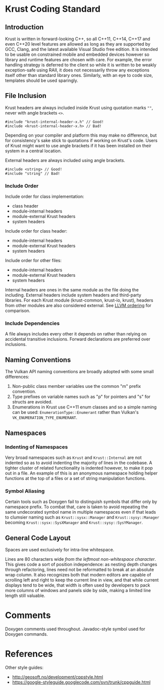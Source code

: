 Krust Coding Standard
=====================

Introduction
------------
Krust is written in forward-looking C++, so all C++11, C++14, C++17 and even
C++20 level features are allowed as long as they are supported by GCC, Clang,
and the latest available Visual Studio free edition.
It is intended to be usable on constrained mobile and embedded devices however
so library and runtime features are chosen with care.
For example, the error handling strategy is deferred to the client so while
it is written to be weakly exception-safe using RAII, it does not necessarily
throw any exceptions itself other than standard library ones.
Similarly, with an eye to code size, templates should be used sparingly.

File Inclusion
--------------

Krust headers are always included inside Krust using quotation marks `""`,
never with angle brackets `<>`.

    #include "krust-internal-header-x.h" // Good!
    #include <krust-internal-header-x.h> // Bad!

Depending on your compiler and platform this may make no difference,
but for consistency's sake stick to quotations if working on Krust's code.
Users of Krust might want to use angle brackets if it has been installed on
their system in a central location.

External headers are always included using angle brackets.

    #include <string> // Good!
    #include "string" // Bad!

### Include Order

Include order for class implementation:

* class header
* module-internal headers
* module-external Krust headers
* system headers

Include order for class header:

* module-internal headers
* module-external Krust headers
* system headers

Include order for other files:

* module-internal headers
* module-external Krust headers
* system headers

Internal headers are ones in the same module as the file doing the including.
External headers include system headers and third-party libraries.
For each Krust module (krust-common, krust-io, krust), headers from other
modules are also considered external.
See [LLVM ordering](http://llvm.org/docs/CodingStandards.html#include-style)
for comparison.

### Include Dependencies

A file always includes every other it depends on rather than relying on
accidental transitive inclusions.
Forward declarations are preferred over inclusions.

Naming Conventions
------------------

The Vulkan API naming conventions are broadly adopted with some small
differences:

1.  Non-public class member variables use the common "m" prefix convention.
1.  Type prefixes on variable names such as "p" for pointers and "s" for structs
    are avoided.
1.  Enumerations in Krust use C++11 enum classes and so a simple naming can be
    used: `EnumerationType::Enumerant` rather than
    Vulkan's `VK_ENUMERATION_TYPE_ENUMERANT`.

Namespaces
----------

### Indenting of Namespaces
Very broad namespaces such as `Krust` and `Krust::Internal` are
not indented so as to avoid indenting the majority of lines in the codebase.
A tighter cluster of related functionality is indented however, to make it
pop out in a file. An example of this is an anonymous namespace holding
helper functions at the top of a files or a set of string manipulation
functions.

### Symbol Aliasing
Certain tools such as Doxygen fail to distinguish symbols that differ only by
namespace prefix. To combat that, care is taken to avoid repeating the same
undecorated symbol name in multiple namespaces even if that leads to clumsier
naming such as `Krust::sysx::Manager` and `Krust::sysy::Manager` becoming
`Krust::sysx::SysXManager` and `Krust::sysy::SysYManager`.

General Code Layout
-------------------
Spaces are used exclusively for intra-line whitespace.

Lines are 80 characters wide _from the leftmost non-whitespace character_.
This gives code a sort of position independence: as nesting depth changes
through refactoring, lines need not be reformatted to break at an absolute wrap
column. It also recognizes both that modern editors are capable of scrolling
left and right to keep the current line in view, and that while current displays
tend to be wide, that width is often used by developers to pack more columns of
windows and panels side by side, making a limited line length still valuable.

Comments
========

Doxygen comments used throughout.
Javadoc-style symbol used for Doxygen commands.

References
==========
Other style guides:

*  http://geosoft.no/development/cppstyle.html
*  https://google-styleguide.googlecode.com/svn/trunk/cppguide.html
